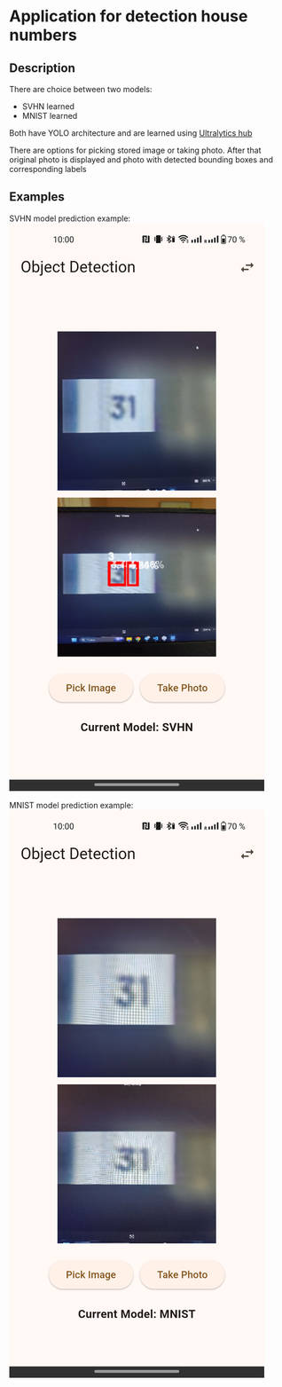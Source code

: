 # Application for detection house numbers
## Description

There are choice between two models:
- SVHN learned
- MNIST learned

Both have YOLO architecture and are learned using [Ultralytics hub](https://hub.ultralytics.com/)

There are options for picking stored image or taking photo. After that original photo is
displayed and photo with detected bounding boxes and corresponding labels

## Examples

SVHN model prediction example:
![](./assets/readme/images/svhn.jpg)

MNIST model prediction example:
![](./assets/readme/images/mnist.jpg)
